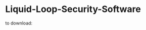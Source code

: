 # Liquid-Loop-Security-Software

to download:
<!-- BEGIN LATEST DOWNLOAD BUTTON -->
<!-- END LATEST DOWNLOAD BUTTON -->
